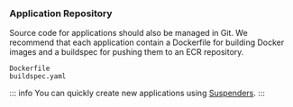 
### Application Repository

Source code for applications should also be managed in Git. We recommend
that each application contain a Dockerfile for building Docker images
and a buildspec for pushing them to an ECR repository.

```
Dockerfile
buildspec.yaml
```

::: info
You can quickly create new applications using
[Suspenders](https://github.com/thoughtbot/suspenders).
:::
